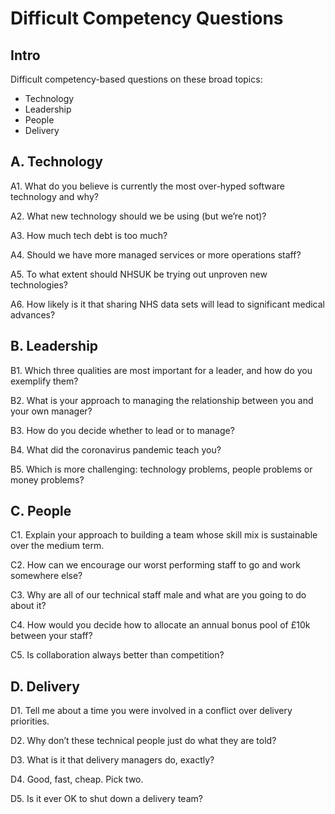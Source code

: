 
# Difficult Competency Questions

## Intro

Difficult competency-based questions on these broad topics:

- Technology
- Leadership
- People
- Delivery


## A. Technology

A1. What do you believe is currently the most over-hyped software technology and why?

A2. What new technology should we be using (but we’re not)?

A3. How much tech debt is too much?

A4. Should we have more managed services or more operations staff?

A5. To what extent should NHSUK be trying out unproven new technologies?

A6. How likely is it that sharing NHS data sets will lead to significant medical advances?


## B. Leadership

B1. Which three qualities are most important for a leader, and how do you exemplify them?

B2. What is your approach to managing the relationship between you and your own manager?

B3. How do you decide whether to lead or to manage?

B4. What did the coronavirus pandemic teach you?

B5. Which is more challenging: technology problems, people problems or money problems?


## C. People

C1. Explain your approach to building a team whose skill mix is sustainable over the medium term.

C2. How can we encourage our worst performing staff to go and work somewhere else?

C3. Why are all of our technical staff male and what are you going to do about it?

C4. How would you decide how to allocate an annual bonus pool of £10k between your staff?

C5. Is collaboration always better than competition?


## D. Delivery

D1. Tell me about a time you were involved in a conflict over delivery priorities.

D2. Why don’t these technical people just do what they are told?

D3. What is it that delivery managers do, exactly?

D4. Good, fast, cheap. Pick two.

D5. Is it ever OK to shut down a delivery team?
